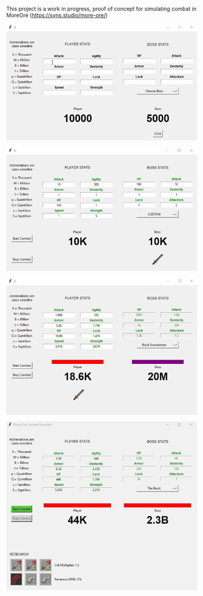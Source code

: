 This project is a work in progress, proof of concept for simulating combat in MoreOre (https://syns.studio/more-ore/)

![Alt Text](Media/initial_demo.gif)

![Alt Text](Media/combatCycleDemo.gif)

![Alt Text](Media/combatCycleDemo1.gif)

![Alt Text](Media/researchToggles.gif)

